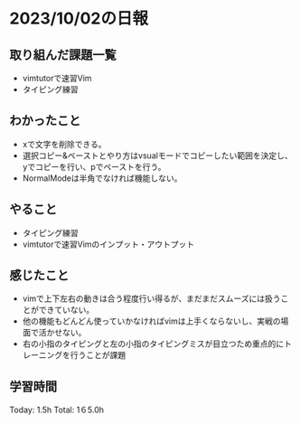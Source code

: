   # 2023/10/02の日報
## 取り組んだ課題一覧
*  vimtutorで速習Vim
*  タイピング練習
## わかったこと
*  xで文字を削除できる。
*  選択コピー&ペーストとやり方はvsualモードでコピーしたい範囲を決定し、yでコピーを行い、pでペーストを行う。
*  NormalModeは半角でなければ機能しない。
## やること
*  タイピング練習
*  vimtutorで速習Vimのインプット・アウトプット
## 感じたこと
* vimで上下左右の動きは合う程度行い得るが、まだまだスムーズには扱うことができていない。
* 他の機能もどんどん使っていかなければvimは上手くならないし、実戦の場面で活かせない。
* 右の小指のタイピングと左の小指のタイピングミスが目立つため重点的にトレーニングを行うことが課題
## 学習時間
Today: 1.5h
Total: 1６5.0h
